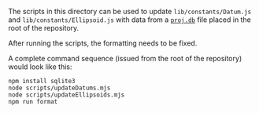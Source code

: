 The scripts in this directory can be used to update `lib/constants/Datum.js` and `lib/constants/Ellipsoid.js` with data from a [`proj.db`](https://proj.org/en/stable/resource_files.html#proj-db) file placed in the root of the repository.

After running the scripts, the formatting needs to be fixed.

A complete command sequence (issued from the root of the repository) would look like this:

    npm install sqlite3
    node scripts/updateDatums.mjs
    node scripts/updateEllipsoids.mjs
    npm run format
